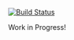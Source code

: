 [![Build Status](https://travis-ci.org/dudagroup/DDGFoundation.svg?branch=develop)](https://travis-ci.org/dudagroup/DDGFoundation)

Work in Progress!